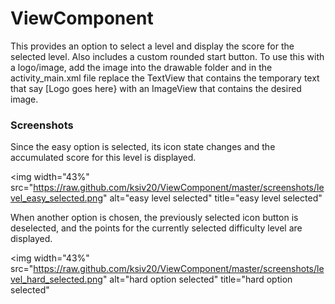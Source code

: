 # ViewComponent
This provides an option to select a level and display the score for the selected level.
Also includes a custom rounded start button.
To use this with a logo/image, add the image into the drawable folder and in the activity_main.xml file replace the TextView that contains the temporary text that say [Logo goes here} with an ImageView that contains the desired image.

### Screenshots
Since the easy option is selected, its icon state changes and the accumulated score for this level is displayed.

<img width="43%" src="https://raw.github.com/ksiv20/ViewComponent/master/screenshots/level_easy_selected.png" alt="easy level selected" title="easy level selected"</img>


When another option is chosen, the previously selected icon button is deselected, and the points for the currently selected difficulty level are displayed.

<img width="43%" src="https://raw.github.com/ksiv20/ViewComponent/master/screenshots/level_hard_selected.png" alt="hard option selected" title="hard option selected"</img>
